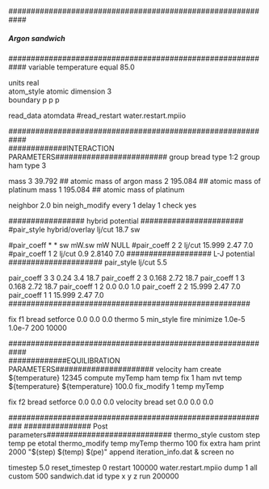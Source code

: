 ## 

############################################################
#####	 	    Argon sandwich	   	   #########
############################################################
variable		temperature equal 85.0

units			real	
atom_style		atomic
dimension 		3	
boundary		p p p	

read_data		atomdata
#read_restart 		water.restart.mpiio

############################################################	
#############INTERACTION PARAMETERS#########################
group                   bread     type 1:2
group                   ham       type 3

mass           		3 	39.792  ## atomic mass of argon
mass                    2       195.084  ## atomic mass of platinum
mass                    1       195.084  ## atomic mass of platinum

neighbor        	2.0 bin
neigh_modify		every 1 delay 1 check yes

################# hybrid potential #######################
#pair_style 		hybrid/overlay lj/cut 18.7 sw

#pair_coeff              * * sw mW.sw mW NULL
#pair_coeff	    	2 2  lj/cut 15.999 2.47 7.0
#pair_coeff		1 2  lj/cut 0.9 2.8140 7.0
################### L-J potential #####################
pair_style             lj/cut  5.5

pair_coeff             3 3  0.24 3.4  18.7
pair_coeff             2 3  0.168 2.72  18.7
pair_coeff             1 3  0.168 2.72  18.7
pair_coeff             1 2  0.0   0.0   1.0
pair_coeff             2 2  15.999 2.47  7.0
pair_coeff             1 1  15.999 2.47  7.0
######################################################

fix	    		f1 bread setforce 0.0 0.0 0.0
thermo			5
min_style 		fire
minimize    		1.0e-5 1.0e-7 200 10000	
	

############################################################	
#############EQUILIBRATION PARAMETERS######################
velocity 		ham create ${temperature} 12345
compute 		myTemp ham temp
fix			1 ham nvt temp ${temperature} ${temperature} 100.0
fix_modify   		1 temp myTemp

fix	    		f2 bread setforce 0.0 0.0 0.0
velocity		bread set 0.0 0.0 0.0

###########################################################
############### Post parameters############################
thermo_style    	custom step temp pe etotal 
thermo_modify	        temp myTemp
thermo			100
fix            		extra ham print 2000 "$(step) $(temp) $(pe)" append iteration_info.dat &
			screen no

timestep		5.0
reset_timestep 		0
restart     		100000 water.restart.mpiio
dump			1 all custom 500 sandwich.dat id type x y z
run			200000



